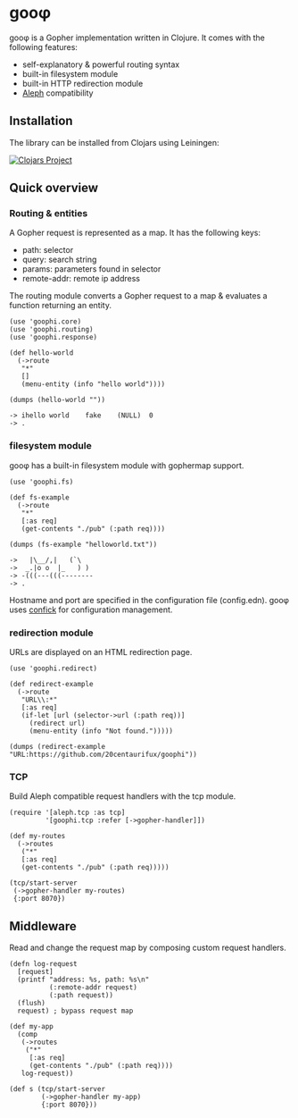 # gooφ

gooφ is a Gopher implementation written in Clojure. It comes with the following features:

* self-explanatory & powerful routing syntax
* built-in filesystem module
* built-in HTTP redirection module
* [Aleph](https://github.com/aleph-io/aleph) compatibility

## Installation

The library can be installed from Clojars using Leiningen:

[![Clojars Project](http://clojars.org/zcfux/goophi/latest-version.svg)](https://clojars.org/zcfux/goophi)

## Quick overview

### Routing & entities

A Gopher request is represented as a map. It has the following keys:

* path: selector
* query: search string
* params: parameters found in selector
* remote-addr: remote ip address

The routing module converts a Gopher request to a map & evaluates a function returning an entity.

	(use 'goophi.core)
	(use 'goophi.routing)
	(use 'goophi.response)

	(def hello-world
	  (->route
	   "*"
	   []
	   (menu-entity (info "hello world"))))

	(dumps (hello-world ""))

	-> ihello world    fake    (NULL)  0
	-> .

### filesystem module

gooφ has a built-in filesystem module with gophermap support.

	(use 'goophi.fs)

	(def fs-example
	  (->route
	   "*"
	   [:as req]
	   (get-contents "./pub" (:path req))))

	(dumps (fs-example "helloworld.txt"))

	->   |\__/,|   (`\
	->  _.|o o  |_   ) )
	-> -(((---(((--------
	-> .

Hostname and port are specified in the configuration file (config.edn).
gooφ uses [confick](https://github.com/20centaurifux/confick) for configuration
management.

### redirection module

URLs are displayed on an HTML redirection page.

	(use 'goophi.redirect)

	(def redirect-example
	  (->route
	   "URL\\:*"
	   [:as req]
	   (if-let [url (selector->url (:path req))]
	     (redirect url)
	     (menu-entity (info "Not found.")))))

	(dumps (redirect-example "URL:https://github.com/20centaurifux/goophi"))

### TCP

Build Aleph compatible request handlers with the tcp module.

	(require '[aleph.tcp :as tcp]
	         '[goophi.tcp :refer [->gopher-handler]])

	(def my-routes
	  (->routes
	   ("*"
	   [:as req]
	   (get-contents "./pub" (:path req)))))

	(tcp/start-server
	 (->gopher-handler my-routes)
	 {:port 8070})

## Middleware

Read and change the request map by composing custom request handlers.

	(defn log-request
	  [request]
	  (printf "address: %s, path: %s\n"
	          (:remote-addr request)
	          (:path request))
	  (flush)
	  request) ; bypass request map

	(def my-app
	  (comp
	   (->routes
	    ("*"
	     [:as req]
	     (get-contents "./pub" (:path req))))
	   log-request))

	(def s (tcp/start-server
	        (->gopher-handler my-app)
	        {:port 8070}))
